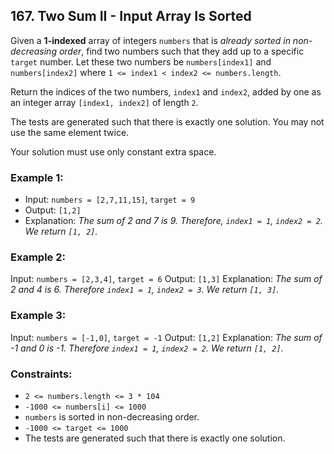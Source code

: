 ## 167. Two Sum II - Input Array Is Sorted

Given a **1-indexed** array of integers `numbers` that is _already sorted in non-decreasing order_, find two numbers such that they add up to a specific `target` number. Let these two numbers be `numbers[index1]` and `numbers[index2]` where `1 <= index1 < index2 <= numbers.length`.

Return the indices of the two numbers, `index1` and `index2`, added by one as an integer array `[index1, index2]` of length `2`.

The tests are generated such that there is exactly one solution. You may not use the same element twice.

Your solution must use only constant extra space.

### Example 1:

- Input: `numbers = [2,7,11,15]`, `target = 9`
- Output: `[1,2]`
- Explanation: _The sum of 2 and 7 is 9. Therefore, `index1 = 1`, `index2 = 2`. We return `[1, 2]`._

### Example 2:

Input: `numbers = [2,3,4]`, `target = 6`
Output: `[1,3]`
Explanation: _The sum of 2 and 4 is 6. Therefore `index1 = 1`, `index2 = 3`. We return `[1, 3]`._

### Example 3:

Input: `numbers = [-1,0]`, `target = -1`
Output: `[1,2]`
Explanation: _The sum of -1 and 0 is -1. Therefore `index1 = 1`, `index2 = 2`. We return `[1, 2]`._

### Constraints:

- `2 <= numbers.length <= 3 * 104`
- `-1000 <= numbers[i] <= 1000`
- `numbers` is sorted in non-decreasing order.
- `-1000 <= target <= 1000`
- The tests are generated such that there is exactly one solution.

